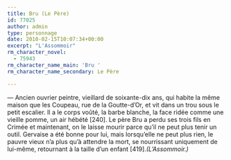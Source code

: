 ```yaml
---
title: Bru (Le Père)
id: 77025
author: admin
type: personnage
date: 2010-02-15T10:07:34+00:00
excerpt: "L'Assommoir"
rm_character_novel:
  - 75943
rm_character_name_main: 'Bru '
rm_character_name_secondary: Le Père

---
```

— Ancien ouvrier peintre, vieillard de soixante-dix ans, qui habite la même maison que les Coupeau, rue de la Goutte-d&rsquo;Or, et vit dans un trou sous le petit escalier. Il a le corps voûté, la barbe blanche, la face ridée comme une vieille pomme, un air hébété [240]. Le père Bru a perdu ses trois fils en Crimée et maintenant, on le laisse mourir parce qu&rsquo;il ne peut plus tenir un outil. Gervaise a été bonne pour lui, mais lorsqu&rsquo;elle ne peut plus rien, le pauvre vieux n&rsquo;a plus qu&rsquo;à attendre la mort, se nourrissant uniquement de lui-même, retournant à la taille d&rsquo;un enfant [419]._(L&rsquo;Assommoir.)_